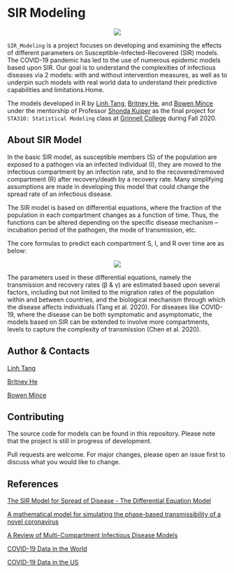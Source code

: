 # SIR Modeling

<p align="center"><img src="https://www.lewuathe.com/assets/img/posts/2020-03-11-covid-19-dynamics-with-sir-model/sir.png"/></p>

`SIR_Modeling` is a project focuses on developing and examining the effects of different parameters on Susceptible-Infected-Recovered (SIR) models. The COVID-19 pandemic has led to the use of numerous epidemic models based upon SIR. Our goal is to understand the complexities of infectious diseases via 2 models: with and without intervention measures, as well as to underpin such models with real world data to understand their predictive capabilities and limitations.Home.

The models developed in R by [Linh Tang](https://linhtang.me/), [Britney He](https://github.com/britneyhe), and [Bowen Mince](https://github.com/minceb) under the mentorship of Professor [Shonda Kuiper](https://www.grinnell.edu/user/kuipers) as the final project for `STA310: Statistical Modeling` class at [Grinnell College](https://www.grinnell.edu/) during Fall 2020. 

## About SIR Model

In the basic SIR model, as susceptible members (S) of the population are exposed to a pathogen via an infected individual (I), they are moved to the infectious compartment by an infection rate, and to the recovered/removed compartment (R) after recovery/death by a recovery rate. Many simplifying assumptions are made in developing this model that could change the spread rate of an infectious disease.

The SIR model is based on differential equations, where the fraction of the population in each compartment changes as a function of time. Thus, the functions can be altered depending on the specific disease mechanism – incubation period of the pathogen, the mode of transmission, etc.

The core formulas to predict each compartment S, I, and R over time are as below:

<p align="center"><img src="https://www.lewuathe.com/assets/img/posts/2020-03-11-covid-19-dynamics-with-sir-model/ode.png"/></p>

The parameters used in these differential equations, namely the transmission and recovery rates (β & γ) are estimated based upon several factors, including but not limited to the migration rates of the population within and between countries, and the biological mechanism through which the disease affects individuals (Tang et al. 2020). For diseases like COVID-19, where the disease can be both symptomatic and asymptomatic, the models based on SIR can be extended to involve more compartments, levels to capture the complexity of transmission (Chen et al. 2020).

## Author & Contacts
[Linh Tang](https://linhtang.me/)

[Britney He](mailto:hejiayu@grinnell.edu)

[Bowen Mince](mailto:mincebow@grinnell.edu)
## Contributing
The source code for models can be found in this repository. Please note that the project is still in progress of development.

Pull requests are welcome. For major changes, please open an issue first to discuss what you would like to change.

## References
[The SIR Model for Spread of Disease - The Differential Equation Model](https://www.maa.org/press/periodicals/loci/joma/the-sir-model-for-spread-of-disease-the-differential-equation-model)

[A mathematical model for simulating the phase-based transmissibility of a novel coronavirus](https://doi.org/10.1186/s40249-020-00640-3)

[A Review of Multi-Compartment Infectious Disease Models](https://doi.org/10.1111/insr.12402)

[COVID-19 Data in the World](https://www.kaggle.com/imdevskp/corona-virus-report?select=covid_19_clean_complete.csv)

[COVID-19 Data in the US](https://www.kaggle.com/imdevskp/corona-virus-report?select=usa_county_wise.csv)
